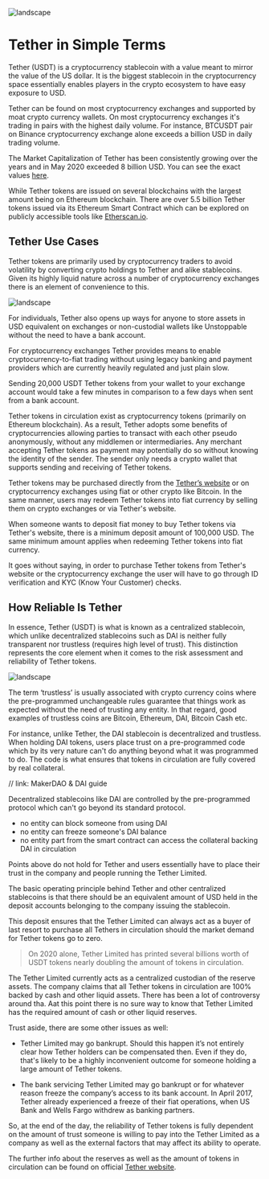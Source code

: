 ![landscape](https://github.com/horizontalsystems/blockchain-crypto-guides/blob/master/token_guides/images/TetherMain.png)

# Tether in Simple Terms

Tether (USDT) is a cryptocurrency stablecoin with a value meant to mirror the value of the US dollar. It is the biggest stablecoin in the cryptocurrency space essentially enables players in the crypto ecosystem to have easy exposure to USD.

Tether can be found on most cryptocurrency exchanges and supported by moat crypto currency wallets. On most cryptocurrency exchanges it's trading in pairs with the highest daily volume. For instance, BTCUSDT pair on Binance cryptocurrency exchange alone exceeds a billion USD in daily trading volume. 

The Market Capitalization of Tether has been consistently growing over the years and in May 2020 exceeded 8 billion USD. You can see the exact values [here](https://wallet.tether.to/transparency).

While Tether tokens are issued on several blockchains with the largest amount being on Ethereum blockchain. There are over 5.5 billion Tether tokens issued via its Ethereum Smart Contract which can be explored on publicly accessible tools like [Etherscan.io](https://etherscan.io/token/0xdac17f958d2ee523a2206206994597c13d831ec7).


## Tether Use Cases

Tether tokens are primarily used by cryptocurrency traders to avoid volatility by converting crypto holdings to Tether and alike stablecoins. Given its highly liquid nature across a number of cryptocurrency exchanges there is an element of convenience to this.

![landscape](https://github.com/horizontalsystems/blockchain-crypto-guides/blob/master/token_guides/images/TetherExchange.png)

For individuals, Tether also opens up ways for anyone to store assets in USD equivalent on exchanges or non-custodial wallets like Unstoppable without the need to have a bank account.

For cryptocurrency exchanges Tether provides means to enable cryptocurrency-to-fiat trading without using legacy banking and payment providers which are currently heavily regulated and just plain slow. 

Sending 20,000 USDT Tether tokens from your wallet to your exchange account would take a few minutes in comparison to a few days when sent from a bank account.

Tether tokens in circulation exist as cryptocurrency tokens (primarily on Ethereum blockchain). As a result, Tether adopts some benefits of cryptocurrencies allowing parties to transact with each other pseudo anonymously, without any middlemen or intermediaries. 
Any merchant accepting Tether tokens as payment may potentially do so without knowing the identity of the sender. The sender only needs a crypto wallet that supports sending and receiving of Tether tokens.

Tether tokens may be purchased directly from the [Tether’s website](https://tether.to) or on cryptocurrency exchanges using fiat or other crypto like Bitcoin. In the same manner, users may redeem Tether tokens into fiat currency by selling them on crypto exchanges or via Tether's website. 

When someone wants to deposit fiat money to buy Tether tokens via Tether's website, there is a minimum deposit amount of 100,000 USD. The same minimum amount applies when redeeming Tether tokens into fiat currency.

It goes without saying, in order to purchase Tether tokens from Tether's website or the cryptocurrency exchange the user will have to go through ID verification and KYC (Know Your Customer) checks.


## How Reliable Is Tether

In essence, Tether (USDT) is what is known as a centralized stablecoin, which unlike decentralized stablecoins such as DAI is neither fully transparent nor trustless (requires high level of trust). This distinction represents the core element when it comes to the risk assessment and reliability of Tether tokens.

![landscape](https://github.com/horizontalsystems/blockchain-crypto-guides/blob/master/token_guides/images/Tetherequaldollar.png)

The term ‘trustless’ is usually associated with crypto currency coins where the pre-programmed unchangeable rules guarantee that things work as expected without the need of trusting any entity. In that regard, good examples of trustless coins are Bitcoin, Ethereum, DAI, Bitcoin Cash etc.

For instance, unlike Tether, the DAI stablecoin is decentralized and trustless. When holding DAI tokens, users place trust on a pre-programmed code which by its very nature can't do anything beyond what it was programmed to do. The code is what ensures that tokens in circulation are fully covered by real collateral.

// link: MakerDAO & DAI guide

Decentralized stablecoins like DAI are controlled by the pre-programmed protocol which can't go beyond its standard protocol.

- no entity can block someone from using DAI
- no entity can freeze someone's DAI balance
- no entity part from the smart contract can access the collateral backing DAI in circulation

Points above do not hold for Tether and users essentially have to place their trust in the company and people running the Tether Limited.

The basic operating principle behind Tether and other centralized stablecoins is that there should be an equivalent amount of USD held in the deposit accounts belonging to the company issuing the stablecoin. 

This deposit ensures that the Tether Limited can always act as a buyer of last resort to purchase all Tethers in circulation should the market demand for Tether tokens go to zero.

> On 2020 alone, Tether Limited has printed several billions worth of USDT tokens nearly doubling the amount of tokens in circulation.

The Tether Limited currently acts as a centralized custodian of the reserve assets. The company claims that all Tether tokens in circulation are 100% backed by cash and other liquid assets. There has been a lot of controversy around tha. Aat this point there is no sure way to know that Tether Limited has the required amount of cash or other liquid reserves. 

Trust aside, there are some other issues as well:

* Tether Limited may go bankrupt. Should this happen it’s not entirely clear how Tether holders can be compensated then. Even if they do, that's likely to be a highly inconvenient outcome for someone holding a large amount of Tether tokens.
    
* The bank servicing Tether Limited may go bankrupt or for whatever reason freeze the company’s access to its bank account. In April 2017, Tether already experienced a freeze of their fiat operations, when US Bank and Wells Fargo withdrew as banking partners.

So, at the end of the day, the reliability of Tether tokens is fully dependent on the amount of trust someone is willing to pay into the Tether Limited as a company as well as the external factors that may affect its ability to operate.

The further info about the reserves as well as the amount of tokens in circulation can be found on official [Tether website](https://tether.to).
